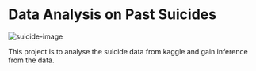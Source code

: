 # Data Analysis on Past Suicides

![suicide-image](https://static.theprint.in/wp-content/uploads/2020/01/suicide.jpg)

This project is to analyse the suicide data from kaggle and gain inference from the data.